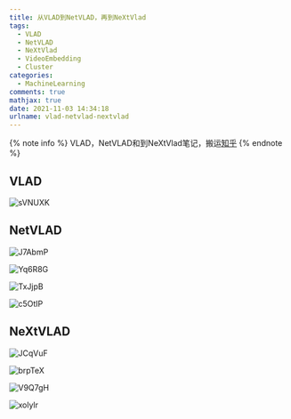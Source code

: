 ```yaml
---
title: 从VLAD到NetVLAD，再到NeXtVlad
tags: 
  - VLAD
  - NetVLAD
  - NeXtVlad
  - VideoEmbedding
  - Cluster
categories:
  - MachineLearning
comments: true
mathjax: true
date: 2021-11-03 14:34:18
urlname: vlad-netvlad-nextvlad
---
```


<meta name="referrer" content="no-referrer" />

{% note info %}
VLAD，NetVLAD和到NeXtVlad笔记，搬运[知乎](https://zhuanlan.zhihu.com/p/96718053)
{% endnote %}
<!--more-->
## VLAD

![sVNUXK](https://raw.githubusercontent.com/HanielF/ImageRepo/main/blog/sVNUXK.png)

## NetVLAD

![J7AbmP](https://raw.githubusercontent.com/HanielF/ImageRepo/main/blog/J7AbmP.png)

![Yq6R8G](https://raw.githubusercontent.com/HanielF/ImageRepo/main/blog/Yq6R8G.png)

![TxJjpB](https://raw.githubusercontent.com/HanielF/ImageRepo/main/blog/TxJjpB.png)

![c5OtIP](https://raw.githubusercontent.com/HanielF/ImageRepo/main/blog/c5OtIP.png)

## NeXtVLAD

![JCqVuF](https://raw.githubusercontent.com/HanielF/ImageRepo/main/blog/JCqVuF.png)

![brpTeX](https://raw.githubusercontent.com/HanielF/ImageRepo/main/blog/brpTeX.png)

![V9Q7gH](https://raw.githubusercontent.com/HanielF/ImageRepo/main/blog/V9Q7gH.png)

![xolylr](https://raw.githubusercontent.com/HanielF/ImageRepo/main/blog/xolylr.png)